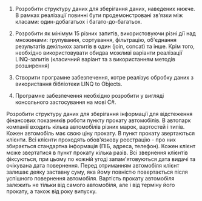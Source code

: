 ﻿1) Розробити структуру даних для зберігання даних, наведених нижче. В рамках реалізації повинні бути продемонстровані зв'язки між класами: один-добагатьох і багато-до-багатьох.

2) Розробити як мінімум 15 різних запитів, використовуючи різні дії над множинами: групування, сортування, фільтрацію, об'єднання результатів декількох запитів в один (join, concat) та інше. Крім того, необхідно використовувати обидва можливі варіанти реалізації LINQ-запитів (класичний варіант та з використанням методів розширення)

3) Створити програмне забезпечення, котре реалізує обробку даних з використання бібліотеки LINQ to Objects.

4) Програмне забезпечення необхідно розробити у вигляді консольного застосування на мові C#.

Розробити структуру даних для зберігання інформації для відстеження фінансових показників роботи пункту прокату автомобілів. В автопарк компанії входить кілька автомобілів різних марок, вартостей і типів. Кожен автомобіль має свою ціну прокату. В пункт прокату звертаються клієнти. Всі клієнти проходять обов'язкову реєстрацію - про них збирається стандартна інформація (ПІБ, адреса, телефон). Кожен клієнт може звертатися в пункт прокату кілька разів. Всі звернення клієнтів фіксуються, при цьому по кожній угоді запам'ятовуються дата видачі та очікувана дата повернення. Перед отриманням автомобіля клієнт залишає деяку заставну суму, яка йому повністю повертається після успішного повернення автомобіля. Вартість прокату автомобіля залежить не тільки від самого автомобіля, але і від терміну його прокату, а також від року випуску.